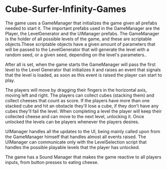 # Cube-Surfer-Infinity-Games
 
The game uses a GameManager that initializes the game given all prefabs needed to start it. The important prefabs used in the GameManager are the Player, the LevelGenerator and the UIManager prefabs.
The GameManager is the holder of all possible levels of the game, and these are scriptable objects.These scriptable objects have a given amount of parameters that will be passed to the LevelGenerator that will generate the level with a random seed, or a given seed, depending on the level's parameters..

After all is set, when the game starts the GameManager will pass the first level to the Level Generator that initializes it and raises an event that signals that the level is loaded, as soon as this event is raised the player can start to play.

The players will move by dragging their fingers in the horizontal axis, moving left and right. The players can collect cubes (stacking them) and collect cheeses that count as score. If the players have more than one stacked cube and hit an obstacle they'll lose a cube, if they don't have any cubes they'll fail the level. When completing a level the player will keep their collected cheese and can move to the next level, unlocking it. Once unlocked the levels can be players whenever the players desires.

UIManager handles all the updates to the UI, being mainly called upon from the GameManager himself that handles almost all events raised. The UIManager can communicate only with the LevelSelection script that handles the possible playable levels that the player has unlocked.

The game has a Sound Manager that makes the game reactive to all players inputs, from button presses to eating cheese.
